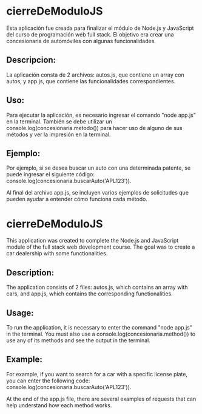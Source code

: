 # cierreDeModuloJS
Esta aplicación fue creada para finalizar el módulo de Node.js y JavaScript del curso de programación web full stack. El objetivo era crear una concesionaria de automóviles con algunas funcionalidades.

## Descripcion:
La aplicación consta de 2 archivos: autos.js, que contiene un array con autos, y app.js, que contiene las funcionalidades correspondientes.

## Uso:
Para ejecutar la aplicación, es necesario ingresar el comando "node app.js" en la terminal. 
También se debe utilizar un console.log(concesionaria.metodo()) para hacer uso de alguno de sus métodos y ver la impresión en la terminal. 

## Ejemplo:
Por ejemplo, si se desea buscar un auto con una determinada patente, se puede ingresar el siguiente código: 
console.log(concesionaria.buscarAuto('APL123')).

Al final del archivo app.js, se incluyen varios ejemplos de solicitudes que pueden ayudar a entender cómo funciona cada método.

# cierreDeModuloJS
This application was created to complete the Node.js and JavaScript module of the full stack web development course. The goal was to create a car dealership with some functionalities.

## Description:
The application consists of 2 files: autos.js, which contains an array with cars, and app.js, which contains the corresponding functionalities.

## Usage:
To run the application, it is necessary to enter the command "node app.js" in the terminal.
You must also use a console.log(concesionaria.method()) to use any of its methods and see the output in the terminal.

## Example:
For example, if you want to search for a car with a specific license plate, you can enter the following code:
console.log(concesionaria.buscarAuto('APL123')).

At the end of the app.js file, there are several examples of requests that can help understand how each method works.
